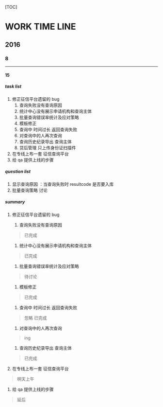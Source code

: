 [TOC]

# WORK TIME LINE
## 2016
### 8
-----
#### 15
##### task list

1. 修正征信平台遗留的 bug 
    1. 查询失败没有查询原因
    1. 统计中心没有展示申请机构和查询主体
    1. 批量查询错误率统计及应对策略
    1. 模板修正 
    1. 查询中 时间过长 返回查询失败
    1. 对查询中的人再次查询 
    1. 查询历史纪录导出  查询主体
    1. 贷后管理 只上传身份证扫描件
1. 在专线上布一套 征信查询平台
1. 给 qa 提供上线的步骤

##### question list

1. 显示查询原因 ：当查询失败时 resultcode 是否要入库
1. 批量查询策略 讨论

##### summary

1. 修正征信平台遗留的 bug 
    1. 查询失败没有查询原因 
    > 已完成 
    1. 统计中心没有展示申请机构和查询主体 
    > 已完成
    1. 批量查询错误率统计及应对策略 
    > 待讨论
    1. 模板修正 
    > 已完成
    1. 查询中 时间过长 返回查询失败
    > 忽略 已完成
    1. 对查询中的人再次查询 
    > ing
    1. 查询历史纪录导出  查询主体 
    > 已完成

1. 在专线上布一套 征信查询平台
> 明天上午
1. 给 qa 提供上线的步骤
> 延后
